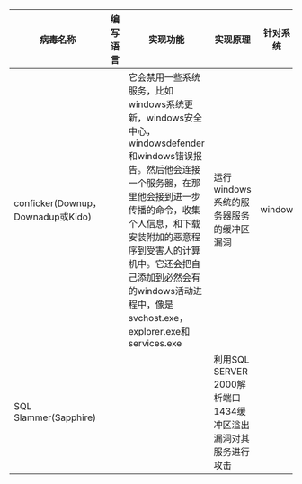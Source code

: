 |病毒名称|编写语言|实现功能|实现原理|针对系统|
|-------|-------|-------|-------|----|
|conficker(Downup，Downadup或Kido)||它会禁用一些系统服务，比如windows系统更新，windows安全中心，windowsdefender和windows错误报告。然后他会连接一个服务器，在那里他会接到进一步传播的命令，收集个人信息，和下载安装附加的恶意程序到受害人的计算机中。它还会把自己添加到必然会有的windows活动进程中，像是svchost.exe，explorer.exe和services.exe|运行windows系统的服务器服务的缓冲区漏洞|window|
|SQL Slammer(Sapphire)|||利用SQL SERVER 2000解析端口1434缓冲区溢出漏洞对其服务进行攻击||
